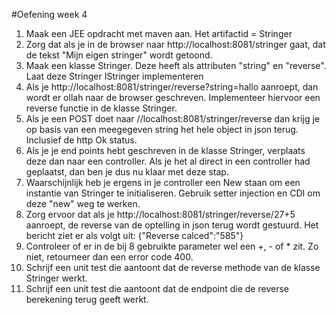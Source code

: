 #Oefening week 4

1. Maak een JEE opdracht met maven aan. Het artifactid = Stringer
2. Zorg dat als je in de browser naar http://localhost:8081/stringer gaat, dat de tekst "Mijn eigen stringer" wordt getoond.
3. Maak een klasse Stringer. Deze heeft als attributen "string" en "reverse". Laat deze Stringer IStringer implementeren
4. Als je http://localhost:8081/stringer/reverse?string=hallo aanroept, dan wordt er ollah naar de browser geschreven. Implementeer hiervoor een reverse functie in de klasse Stringer.
5. Als je een POST doet naar //localhost:8081/stringer/reverse dan krijg je op basis van een meegegeven string het hele object in json terug. Inclusief de http Ok status.
6. Als je je end points hebt geschreven in de klasse Stringer, verplaats deze dan naar een controller. Als je het al direct in een controller had geplaatst, dan ben je dus nu klaar met deze stap.
7. Waarschijnlijk heb je ergens in je controller een New staan om een instantie van Stringer te initialiseren. Gebruik setter injection en CDI om deze "new" weg te werken.
8. Zorg ervoor dat als je http://localhost:8081/stringer/reverse/27+5 aanroept, de reverse van de optelling in json terug wordt gestuurd. Het bericht ziet er als volgt uit: {"Reverse calced":"585"}
9. Controleer of er in de bij 8 gebruikte parameter wel een +, - of * zit. Zo niet, retourneer dan een error code 400.
10. Schrijf een unit test die aantoont dat de reverse methode van de klasse Stringer werkt.
11. Schrijf een unit test die aantoont dat de endpoint die de reverse berekening terug geeft werkt.
